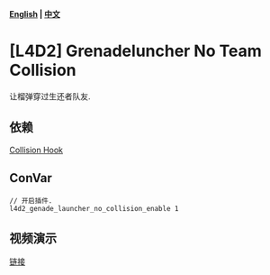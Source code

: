 **[English](./README.md) | [中文](./README-cn.md)**

# [L4D2] Grenadeluncher No Team Collision

让榴弹穿过生还者队友.

## 依赖

[Collision Hook](https://github.com/voided/CollisionHook)


## ConVar

```
// 开启插件.
l4d2_genade_launcher_no_collision_enable 1
```

## 视频演示

[链接](https://www.bilibili.com/video/BV18pudz7Esj)